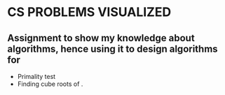 # CS PROBLEMS VISUALIZED

## Assignment to show my knowledge about algorithms, hence using it to design algorithms for 
- Primality test
- Finding cube roots of .